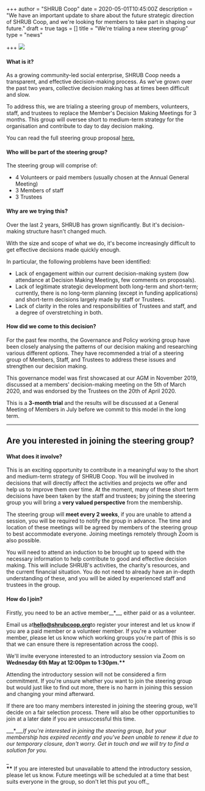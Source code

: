 +++
author = "SHRUB Coop"
date = 2020-05-01T10:45:00Z
description = "We have an important update to share about the future strategic direction of SHRUB Coop, and we're looking for members to take part in shaping our future."
draft = true
tags = []
title = "We're trialing a new steering group"
type = "news"

+++
![](https://res.cloudinary.com/shrub-co-op/image/upload/v1587646417/shrubcoop.org/media/35302d9a-94d9-419a-88ea-4cbdfff756cc_s30l2a.png)

#### What is it?

As a growing community-led social enterprise, SHRUB Coop needs a transparent, and effective decision-making process. As we've grown over the past two years, collective decision making has at times been difficult and slow.  
  
To address this, we are trialing a steering group of members, volunteers, staff, and trustees to replace the Member's Decision Making Meetings for 3 months. This group will oversee short to medium-term strategy for the organisation and contribute to day to day decision making.

You can read the full steering group proposal [here.](https://shrubcoop.us4.list-manage.com/track/click?u=a28a538c55f3604b70c8e2cf3&id=1904351d8f&e=5dc338c9c3)

#### Who will be part of the steering group?

The steering group will comprise of:

* 4 Volunteers or paid members (usually chosen at the Annual General Meeting)
* 3 Members of staff
* 3 Trustees

#### Why are we trying this?

Over the last 2 years, SHRUB has grown significantly. But it's decision-making structure hasn't changed much.  
  
With the size and scope of what we do, it's become increasingly difficult to get effective decisions made quickly enough.  
  
In particular, the following problems have been identified:

* Lack of engagement within our current decision-making system (low attendance at Decision Making Meetings, few comments on proposals).
* Lack of legitimate strategic development both long-term and short-term; currently, there is no long-term planning (except in funding applications) and short-term decisions largely made by staff or Trustees.
* Lack of clarity in the roles and responsibilities of Trustees and staff, and a degree of overstretching in both.

#### How did we come to this decision?

For the past few months, the Governance and Policy working group have been closely analysing the patterns of our decision making and researching various different options. They have recommended a trial of a steering group of Members, Staff, and Trustees to address these issues and strengthen our decision making.  
  
This governance model was first showcased at our AGM in November 2019, discussed at a members' decision-making meeting on the 5th of March 2020, and was endorsed by the Trustees on the 20th of April 2020.  
  
This is a **3-month trial** and the results will be discussed at a General Meeting of Members in July before we commit to this model in the long term.

***

## Are you interested in joining the steering group?

#### What does it involve?

This is an exciting opportunity to contribute in a meaningful way to the short and medium-term strategy of SHRUB Coop. You will be involved in decisions that will directly affect the activities and projects we offer and help us to improve them over time. At the moment, many of these short term decisions have been taken by the staff and trustees; by joining the steering group you will bring a **very valued perspective** from the membership.  
  
The steering group will **meet every 2 weeks**, if you are unable to attend a session, you will be required to notify the group in advance. The time and location of these meetings will be agreed by members of the steering group to best accommodate everyone. Joining meetings remotely through Zoom is also possible.  
  
You will need to attend an induction to be brought up to speed with the necessary information to help contribute to good and effective decision making. This will include SHRUB's activities, the charity's resources, and the current financial situation. You do not need to already have an in-depth understanding of these, and you will be aided by experienced staff and trustees in the group.

#### How do I join?

Firstly, you need to be an active member__*__, either paid or as a volunteer.  
  
Email us at[**hello@shrubcoop.org**](mailto:hello@shrubcoop.org)to register your interest and let us know if you are a paid member or a volunteer member. If you're a volunteer member, please let us know which working groups you're part of (this is so that we can ensure there is representation across the coop).  
  
We'll invite everyone interested to an introductory session via Zoom on __Wednesday 6th May at 12:00pm to 1:30pm.**__  
  
Attending the introductory session will not be considered a firm commitment. If you're unsure whether you want to join the steering group but would just like to find out more, there is no harm in joining this session and changing your mind afterward.  
  
If there are too many members interested in joining the steering group, we'll decide on a fair selection process. There will also be other opportunities to join at a later date if you are unsuccessful this time.  
  
___*____If you're interested in joining the steering group, but your membership has expired recently and you've been unable to renew it due to our temporary closure, don't worry. Get in touch and we will try to find a solution for you._

_  
__**__ If you are interested but unavailable to attend the introductory session, please let us know. Future meetings will be scheduled at a time that best suits everyone in the group, so don't let this put you off._